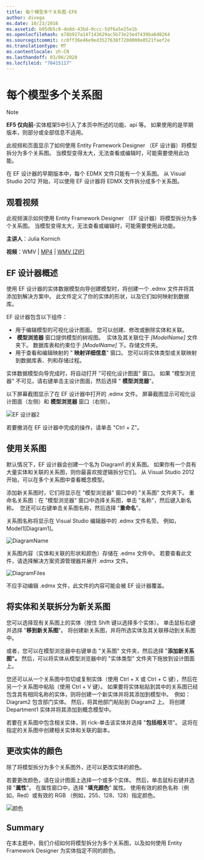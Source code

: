 ```yaml
---
title: 每个模型多个关系图-EF6
author: divega
ms.date: 10/23/2016
ms.assetid: b95db5c8-de8d-43bd-9ccc-5df6a5e25e1b
ms.openlocfilehash: e78b927a147143629ac5b73e23edf439ba6d0264
ms.sourcegitcommit: cc0ff36e46e9ed3527638f7208000e8521faef2e
ms.translationtype: MT
ms.contentlocale: zh-CN
ms.lasthandoff: 03/06/2020
ms.locfileid: "78415117"
---
```

# <a name="multiple-diagrams-per-model"></a>每个模型多个关系图
> [!NOTE]
> **EF5 仅向前**-实体框架5中引入了本页中所述的功能、api 等。 如果使用的是早期版本，则部分或全部信息不适用。

此视频和页面显示了如何使用 Entity Framework Designer （EF 设计器）将模型拆分为多个关系图。 当模型变得太大，无法查看或编辑时，可能需要使用此功能。

在 EF 设计器的早期版本中，每个 EDMX 文件只能有一个关系图。 从 Visual Studio 2012 开始，可以使用 EF 设计器将 EDMX 文件拆分成多个关系图。

## <a name="watch-the-video"></a>观看视频
此视频演示如何使用 Entity Framework Designer （EF 设计器）将模型拆分为多个关系图。 当模型变得太大，无法查看或编辑时，可能需要使用此功能。

**主讲人**：Julia Kornich

**视频**：WMV | [MP4](https://download.microsoft.com/download/5/C/2/5C2B52AB-5532-426F-B078-1E253341B5FA/HDI-ITPro-MSDN-mp4video-multiplediagrams.m4v) | [WMV (ZIP)](https://download.microsoft.com/download/5/C/2/5C2B52AB-5532-426F-B078-1E253341B5FA/HDI-ITPro-MSDN-winvideo-multiplediagrams.zip)

## <a name="ef-designer-overview"></a>EF 设计器概述

使用 EF 设计器的实体数据模型向导创建模型时，将创建一个 .edmx 文件并将其添加到解决方案中。 此文件定义了你的实体的形状，以及它们如何映射到数据库。

EF 设计器包含以下组件：

-   用于编辑模型的可视化设计图面。 您可以创建、修改或删除实体和关联。
-    **模型浏览器** 窗口提供模型的树视图。  实体及其关联位于 *\[ModelName\]* 文件夹下。 数据库表和约束位于 *\[ModelName\]* 下。存储文件夹。
-   用于查看和编辑映射的 " **映射详细信息**" 窗口。 您可以将实体类型或关联映射到数据库表、列和存储过程。 

实体数据模型向导完成时，将自动打开 "可视化设计图面" 窗口。 如果 "模型浏览器" 不可见，请右键单击主设计图面，然后选择 " **模型浏览器**"。

以下屏幕截图显示了在 EF 设计器中打开的 .edmx 文件。 屏幕截图显示可视化设计图面（左侧）和 **模型浏览器** 窗口（右侧）。

![EF 设计器2](~/ef6/media/efdesigner2.png)

若要撤消在 EF 设计器中完成的操作，请单击 "Ctrl + Z"。

## <a name="working-with-diagrams"></a>使用关系图

默认情况下，EF 设计器会创建一个名为 Diagram1 的关系图。 如果你有一个具有大量实体和关联的关系图，则你最喜欢按逻辑拆分它们。 从 Visual Studio 2012 开始，可以在多个关系图中查看概念模型。   

添加新关系图时，它们将显示在 "模型浏览器" 窗口中的 "关系图" 文件夹下。 重命名关系图：在 "模型浏览器" 窗口中选择关系图，单击 "名称"，然后键入新名称。  您还可以右键单击关系图名称，然后选择 "**重命名**"。

关系图名称将显示在 Visual Studio 编辑器中的 .edmx 文件名旁。 例如，Model1\[Diagram1\]。

![DiagramName](~/ef6/media/diagramname.png)

关系图内容（实体和关联的形状和颜色）存储在 .edmx 文件中。 若要查看此文件，请选择解决方案资源管理器并展开 .edmx 文件。 

![DiagramFiles](~/ef6/media/diagramfiles.png)

不应手动编辑 .edmx 文件，此文件的内容可能会被 EF 设计器覆盖。
 
## <a name="splitting-entities-and-associations-into-a-new-diagram"></a>将实体和关联拆分为新关系图

您可以选择现有关系图上的实体（按住 Shift 键以选择多个实体）。 单击鼠标右键并选择 "**移到新关系图**"。 将创建新关系图，并将所选实体及其关联移动到关系图中。

或者，您可以在模型浏览器中右键单击 "关系图" 文件夹，然后选择 "**添加新关系图"。** 然后，可以将实体从模型浏览器中的 "实体类型" 文件夹下拖放到设计图面上。

您还可以从一个关系图中剪切或复制实体（使用 Ctrl + X 或 Ctrl + C 键），然后在另一个关系图中粘贴（使用 Ctrl + V 键）。 如果要将实体粘贴到其中的关系图已经包含具有相同名称的实体，则将创建一个新实体并将其添加到模型中。  例如：Diagram2 包含部门实体。 然后，将其他部门粘贴到 Diagram2 上。 将创建 Department1 实体并将其添加到概念模型中。   

若要在关系图中包含相关实体，则 rick-单击该实体并选择 "**包括相关**项"。 这将在指定的关系图中创建相关实体和关联的副本。

## <a name="changing-the-color-of-entities"></a>更改实体的颜色

除了将模型拆分为多个关系图外，还可以更改实体的颜色。

若要更改颜色，请在设计图面上选择一个或多个实体。 然后，单击鼠标右键并选择 "**属性**"。 在属性窗口中，选择 "**填充颜色**" 属性。 使用有效的颜色名称（例如，Red）或有效的 RGB （例如，255、128、128）指定颜色。 

![颜色](~/ef6/media/color.png)

## <a name="summary"></a>Summary

在本主题中，我们介绍如何将模型拆分为多个关系图，以及如何使用 Entity Framework Designer 为实体指定不同的颜色。 
